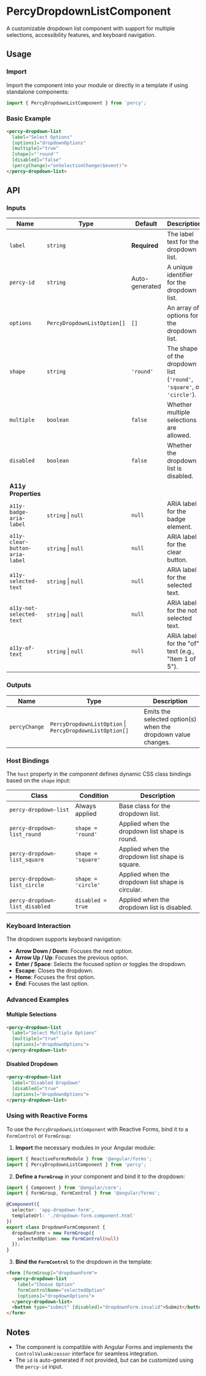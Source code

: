 # PercyDropdownListComponent

A customizable dropdown list component with support for multiple selections, accessibility features, and keyboard navigation.

## Usage

### Import

Import the component into your module or directly in a template if using standalone components:

```typescript
import { PercyDropdownListComponent } from 'percy';
```

### Basic Example

```html
<percy-dropdown-list
  label="Select Options"
  [options]="dropdownOptions"
  [multiple]="true"
  [shape]="'round'"
  [disabled]="false"
  (percyChange)="onSelectionChange($event)">
</percy-dropdown-list>
```

## API

### Inputs

| Name                       | Type                            | Default            | Description                                                                 |
|----------------------------|---------------------------------|--------------------|-----------------------------------------------------------------------------|
| `label`                    | `string`                        | **Required**       | The label text for the dropdown list.                                       |
| `percy-id`                 | `string`                        | Auto-generated     | A unique identifier for the dropdown list.                                  |
| `options`                  | `PercyDropdownListOption[]`     | `[]`               | An array of options for the dropdown list.                                  |
| `shape`                    | `string`                        | `'round'`          | The shape of the dropdown list (`'round'`, `'square'`, or `'circle'`).      |
| `multiple`                 | `boolean`                       | `false`            | Whether multiple selections are allowed.                                    |
| `disabled`                 | `boolean`                       | `false`            | Whether the dropdown list is disabled.                                      |
| **A11y Properties**        |                                 |                    |                                                                             |
| `a11y-badge-aria-label`    | `string` \| `null`                 | `null`             | ARIA label for the badge element.                                           |
| `a11y-clear-button-aria-label` | `string` \| `null`             | `null`             | ARIA label for the clear button.                                            |
| `a11y-selected-text`       | `string` \| `null`                 | `null`             | ARIA label for the selected text.                                           |
| `a11y-not-selected-text`   | `string` \| `null`                 | `null`             | ARIA label for the not selected text.                                       |
| `a11y-of-text`             | `string` \| `null`                 | `null`             | ARIA label for the "of" text (e.g., "Item 1 of 5").                         |

### Outputs

| Name        | Type                               | Description                                               |
|-------------|------------------------------------|-----------------------------------------------------------|
| `percyChange` | `PercyDropdownListOption` \| `PercyDropdownListOption[]` | Emits the selected option(s) when the dropdown value changes. |

### Host Bindings

The `host` property in the component defines dynamic CSS class bindings based on the `shape` input:

| Class                           | Condition                           | Description                                  |
|---------------------------------|-------------------------------------|----------------------------------------------|
| `percy-dropdown-list`           | Always applied                     | Base class for the dropdown list.            |
| `percy-dropdown-list_round`     | `shape = 'round'`                  | Applied when the dropdown list shape is round.|
| `percy-dropdown-list_square`    | `shape = 'square'`                 | Applied when the dropdown list shape is square.|
| `percy-dropdown-list_circle`    | `shape = 'circle'`                 | Applied when the dropdown list shape is circular.|
| `percy-dropdown-list_disabled`  | `disabled = true`                  | Applied when the dropdown list is disabled.   |

### Keyboard Interaction

The dropdown supports keyboard navigation:

- **Arrow Down / Down**: Focuses the next option.
- **Arrow Up / Up**: Focuses the previous option.
- **Enter / Space**: Selects the focused option or toggles the dropdown.
- **Escape**: Closes the dropdown.
- **Home**: Focuses the first option.
- **End**: Focuses the last option.

### Advanced Examples

#### Multiple Selections

```html
<percy-dropdown-list 
  label="Select Multiple Options" 
  [multiple]="true" 
  [options]="dropdownOptions">
</percy-dropdown-list>
```

#### Disabled Dropdown

```html
<percy-dropdown-list 
  label="Disabled Dropdown" 
  [disabled]="true" 
  [options]="dropdownOptions">
</percy-dropdown-list>
```

### Using with Reactive Forms

To use the `PercyDropdownListComponent` with Reactive Forms, bind it to a `FormControl` or `FormGroup`:

1. **Import** the necessary modules in your Angular module:

```typescript
import { ReactiveFormsModule } from '@angular/forms';
import { PercyDropdownListComponent } from 'percy';
```

2. **Define a `FormGroup`** in your component and bind it to the dropdown:

```typescript
import { Component } from '@angular/core';
import { FormGroup, FormControl } from '@angular/forms';

@Component({
  selector: 'app-dropdown-form',
  templateUrl: './dropdown-form.component.html'
})
export class DropdownFormComponent {
  dropdownForm = new FormGroup({
    selectedOption: new FormControl(null)
  });
}
```

3. **Bind the `FormControl`** to the dropdown in the template:

```html
<form [formGroup]="dropdownForm">
  <percy-dropdown-list 
    label="Choose Option"
    formControlName="selectedOption"
    [options]="dropdownOptions">
  </percy-dropdown-list>
  <button type="submit" [disabled]="dropdownForm.invalid">Submit</button>
</form>
```

## Notes

- The component is compatible with Angular Forms and implements the `ControlValueAccessor` interface for seamless integration.
- The `id` is auto-generated if not provided, but can be customized using the `percy-id` input.
